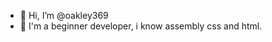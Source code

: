 - 👋 Hi, I’m @oakley369
- 👀 I'm a beginner developer, i know assembly css and html.

<!---
swaeleef/swaeleef is a ✨ special ✨ repository because its `README.md` (this file) appears on your GitHub profile.
You can click the Preview link to take a look at your changes.
--->
